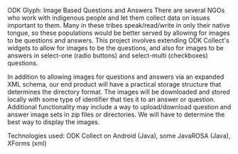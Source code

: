 ODK Glyph:  Image Based Questions and Answers
There are several NGOs who work with indigenous people and let them collect data on issues important to them.  Many in these tribes speak/read/write in only their native tongue, so these populations would be better served by allowing for images to be questions and answers. This project involves extending ODK Collect's widgets to allow for images to be the questions, and also for images to be answers in select-one (radio buttons) and select-multi (checkboxes) questions.

In addition to allowing images for questions and answers via an expanded XML schema, our end product will have a practical storage structure that determines the directory format.  The images will be downloaded and stored locally with some type of identifier that ties it to an answer or question.  Additional functionality may include a way to upload/download question and answer image sets in zip files or directories.  We will have to determine the best way to display the images.


Technologies used: ODK Collect on Android (Java), some JavaROSA (Java), XForms (xml)
